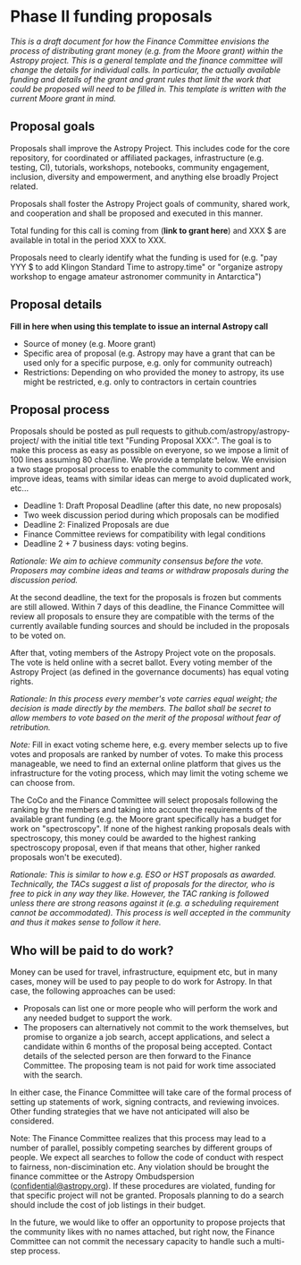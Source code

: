 # Phase II funding proposals

*This is a draft document for how the Finance Committee envisions the process of distributing grant money (e.g. from the Moore grant) within the Astropy project. This is a general template and the finance committee will change the details for individual calls. In particular, the actually available funding and details of the grant and grant rules that limit the work that could be proposed will need to be filled in. This template is written with the current Moore grant in mind.*

## Proposal goals
Proposals shall improve the Astropy Project. This includes code for the core repository, for coordinated or affiliated packages, infrastructure (e.g. testing, CI), tutorials, workshops, notebooks, community engagement, inclusion, diversity and empowerment, and anything else broadly Project related. 

Proposals shall foster the Astropy Project goals of community, shared work, and cooperation and shall be proposed and executed in this manner.

Total funding for this call is coming from (**link to grant here**) and XXX $ are available in total in the period XXX to XXX.

Proposals need to clearly identify what the funding is used for (e.g. "pay YYY $ to add Klingon Standard Time to astropy.time" or "organize astropy workshop to engage amateur astronomer community in Antarctica")

## Proposal details
**Fill in here when using this template to issue an internal Astropy call**

- Source of money (e.g. Moore grant)
- Specific area of proposal (e.g. Astropy may have a grant that can be used only for a specific purpose, e.g. only for community outreach)
- Restrictions: Depending on who provided the money to astropy, its use might be restricted, e.g. only to contractors in certain countries

## Proposal process
Proposals should be posted as pull requests to github.com/astropy/astropy-project/ with the initial title text "Funding Proposal XXX:".
The goal is to make this process as easy as possible on everyone, so we impose a limit of 100 lines assuming 80 char/line. We provide a template below. 
We envision a two stage proposal process to enable the community to comment and improve ideas, teams with similar ideas can merge to avoid duplicated work, etc...

- Deadline 1: Draft Proposal Deadline (after this date, no new proposals)
- Two week discussion period during which proposals can be modified
- Deadline 2: Finalized Proposals are due
- Finance Committee reviews for compatibility with legal conditions
- Deadline 2 + 7 business days: voting begins.

*Rationale: We aim to achieve community consensus before the vote. Proposers may combine ideas and teams or withdraw proposals during the discussion period.*

At the second  deadline, the text for the proposals is frozen but comments are still allowed. Within 7 days of this deadline, the Finance Committee will review all proposals to ensure they are compatible with the terms of the currently available funding sources and should be included in the proposals to be voted on.

After that, voting members of the Astropy Project vote on the proposals. The vote is held online with a secret ballot. Every voting member of the Astropy Project (as defined in the governance documents) has equal voting rights. 

*Rationale: In this process every member's vote carries equal weight; the decision is made directly by the members. The ballot shall be secret to allow members to vote based on the merit of the proposal without fear of retribution.*

*Note:* Fill in exact voting scheme here, e.g. every member selects up to five votes and proposals are ranked by number of votes. To make this process manageable, we need to find an external online platform that gives us the infrastructure for the voting process, which may limit the voting scheme we can choose from.

The CoCo and the Finance Committee will select proposals following the ranking by the members and taking into account the requirements of the available grant funding (e.g. the Moore grant specifically has a budget for work on "spectroscopy". If none of the highest ranking proposals deals with spectroscopy, this money could  be awarded to the highest ranking spectroscopy proposal, even if that means that other, higher ranked proposals won't be executed).

*Rationale: This is similar to how e.g. ESO or HST proposals as awarded. Technically, the TACs suggest a list of proposals for the director, who is free to pick in any way they like. However, the TAC ranking is followed unless there are strong reasons against it (e.g. a scheduling requirement cannot be accommodated). This process is well accepted in the community and thus it makes sense to follow it here.*

## Who will be paid to do work?
Money can be used for travel, infrastructure, equipment etc, but in many cases, money will be used to pay people to do work for Astropy. In that case, the following approaches can be used:

- Proposals can list one or more people who will perform the work and any needed budget to support the work.
- The proposers can alternatively not commit to the work themselves, but promise to organize a job search, accept applications, and select a candidate within 6 months of the proposal being accepted. Contact details of the selected person are then forward to the Finance Committee. The proposing team is not paid for work time associated with the search.

In either case, the Finance Committee will take care of the formal process of setting up statements of work, signing contracts, and reviewing invoices. Other funding strategies that we have not anticipated will also be considered.

Note: The Finance Committee realizes that this process may lead to a number of parallel, possibly competing searches by different groups of people. We expect all searches to follow the code of conduct with respect to fairness, non-discimination etc. Any violation should be brought the finance committee or the Astropy Ombudspersion (confidential@astropy.org). If these procedures are violated, funding for that specific project will not be granted. Proposals planning to do a search should include the cost of job listings in their budget.

In the future, we would like to offer an opportunity to propose projects that the community likes with no names attached, but right now, the Finance Committee can not commit the necessary capacity to handle such a multi-step process. 
